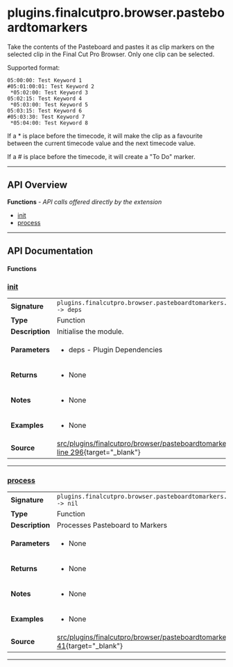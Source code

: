 # plugins.finalcutpro.browser.pasteboardtomarkers

Take the contents of the Pasteboard and pastes it as clip markers on the
selected clip in the Final Cut Pro Browser. Only one clip can be selected.

Supported format:

```
05:00:00: Test Keyword 1
#05:01:00:01: Test Keyword 2
 *05:02:00: Test Keyword 3
05:02:15: Test Keyword 4
 *05:03:00: Test Keyword 5
05:03:15: Test Keyword 6
#05:03:30: Test Keyword 7
 *05:04:00: Test Keyword 8
```

If a * is place before the timecode, it will make the clip as a favourite
between the current timecode value and the next timecode value.

If a # is place before the timecode, it will create a "To Do" marker.

---

## API Overview
**Functions** - _API calls offered directly by the extension_
 * [init](#init)
 * [process](#process)


---

## API Documentation

#### Functions


### [init](#init)

|                                             |                                                                                     |
| --------------------------------------------|-------------------------------------------------------------------------------------|
| **Signature**                               | `plugins.finalcutpro.browser.pasteboardtomarkers.init() -> deps`                                                                    |
| **Type**                                    | Function                                                                     |
| **Description**                             | Initialise the module.                                                                     |
| **Parameters**                              | <ul><li>deps - Plugin Dependencies</li></ul> |
| **Returns**                                 | <ul><li>None</li></ul>          |
| **Notes**                                   | <ul><li>None</li></ul> |
| **Examples**                                | <ul><li>None</li></ul> |
| **Source**                                  | [src/plugins/finalcutpro/browser/pasteboardtomarkers.lua line 296](https://github.com/CommandPost/CommandPost/blob/develop/src/plugins/finalcutpro/browser/pasteboardtomarkers.lua#L296){target="_blank"} |

---


### [process](#process)

|                                             |                                                                                     |
| --------------------------------------------|-------------------------------------------------------------------------------------|
| **Signature**                               | `plugins.finalcutpro.browser.pasteboardtomarkers.process() -> nil`                                                                    |
| **Type**                                    | Function                                                                     |
| **Description**                             | Processes Pasteboard to Markers                                                                     |
| **Parameters**                              | <ul><li>None</li></ul> |
| **Returns**                                 | <ul><li>None</li></ul>          |
| **Notes**                                   | <ul><li>None</li></ul> |
| **Examples**                                | <ul><li>None</li></ul> |
| **Source**                                  | [src/plugins/finalcutpro/browser/pasteboardtomarkers.lua line 41](https://github.com/CommandPost/CommandPost/blob/develop/src/plugins/finalcutpro/browser/pasteboardtomarkers.lua#L41){target="_blank"} |

---

